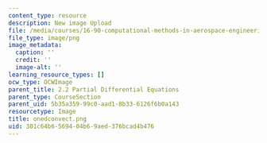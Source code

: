 ```yaml
---
content_type: resource
description: New image Upload
file: /media/courses/16-90-computational-methods-in-aerospace-engineering-spring-2014/301c64b6569404b69aed376bcad4b476_onedconvect.png
file_type: image/png
image_metadata:
  caption: ''
  credit: ''
  image-alt: ''
learning_resource_types: []
ocw_type: OCWImage
parent_title: 2.2 Partial Differential Equations
parent_type: CourseSection
parent_uid: 5b35a359-99c0-aad1-8b33-6126f6b0a143
resourcetype: Image
title: onedconvect.png
uid: 301c64b6-5694-04b6-9aed-376bcad4b476
---
```

